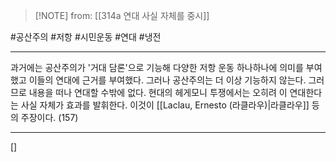  > [!NOTE] from: [[314a 연대 사실 자체를 중시]]

#공산주의 #저항 #시민운동 #연대 #냉전 

--- 
과거에는 공산주의가 '거대 담론'으로 기능해 다양한 저항 운동 하나하나에 의미를 부여했고 이들의 연대에 근거를 부여했다. 그러나 공산주의는 더 이상 기능하지 않는다. 그러므로 내용을 떠나 연대할 수밖에 없다. 현대의 헤게모니 투쟁에서는 오히려 이 연대한다는 사실 자체가 효과를 발휘한다. 이것이 [[Laclau, Ernesto (라클라우)|라클라우]] 등의 주장이다. (157)



--- 
[]